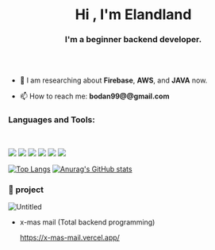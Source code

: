 <h1 align="center">Hi , I'm Elandland</h1>
<h3 align="center">I'm a beginner backend developer.</h3><br> <br> 

- 🔎 I am researching about **Firebase**, **AWS**, and **JAVA** now.

- 📫 How to reach me: **bodan99@@gmail.com**
 
<h3 align="left">Languages and Tools:</h3><br> 

![](https://img.shields.io/badge/Java-ED8B00?style=for-the-badge&logo=openjdk&logoColor=white) ![](https://img.shields.io/badge/Spring-6DB33F?style=for-the-badge&logo=spring&logoColor=white) ![](https://img.shields.io/badge/MySQL-00000F?style=for-the-badge&logo=mysql&logoColor=white)
![](https://img.shields.io/badge/C-00599C?style=for-the-badge&logo=c&logoColor=white) ![](https://img.shields.io/badge/C%2B%2B-00599C?style=for-the-badge&logo=c%2B%2B&logoColor=white) ![](https://img.shields.io/badge/Python-3776AB?style=for-the-badge&logo=python&logoColor=white)

[![Top Langs](https://github-readme-stats.vercel.app/api/top-langs/?username=Elandland)](https://github.com/anuraghazra/github-readme-stats) [![Anurag's GitHub stats](https://github-readme-stats.vercel.app/api?username=Elandland)](https://github.com/anuraghazra/github-readme-stats)<br> 




### 📖 project
![Untitled](https://github.com/Elandland/Elandland/assets/68230815/424d476c-a713-4544-b022-6d9241f34d60)

- x-mas mail (Total backend programming)

  https://x-mas-mail.vercel.app/  

